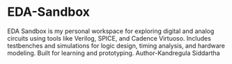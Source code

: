 # EDA-Sandbox
EDA Sandbox is my personal workspace for exploring digital and analog circuits using tools like Verilog, SPICE, and Cadence Virtuoso. Includes testbenches and simulations for logic design, timing analysis, and hardware modeling. Built for learning and prototyping.
<Break>
Author-Kandregula Siddartha
